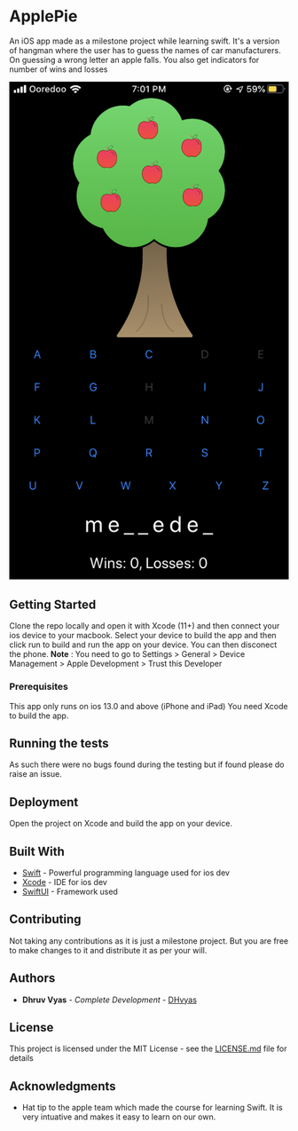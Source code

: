 # ApplePie

An iOS app made as a milestone project while learning swift. It's a version of hangman where the user has to guess the names of car manufacturers. On guessing a wrong letter an apple falls. You also get indicators for number of wins and losses


![Screenshot](SS.png)

## Getting Started

Clone the repo locally and open it with Xcode (11+) and then connect your ios device to your macbook. Select your device to build the app and then click run to build and run the app on your device. You can then disconect the phone.
**Note** : You need to go to Settings > General > Device Management > Apple Development > Trust this Developer

### Prerequisites

This app only runs on ios 13.0 and above (iPhone and iPad)
You need Xcode to build the app.


## Running the tests

As such there were no bugs found during the testing but if found please do raise an issue.


## Deployment

Open the project on Xcode and build the app on your device.

## Built With

* [Swift](https://developer.apple.com/swift/) - Powerful programming language used for ios dev
* [Xcode](https://developer.apple.com/xcode/) - IDE for ios dev
* [SwiftUI](https://developer.apple.com/xcode/swiftui/) - Framework used

## Contributing

Not taking any contributions as it is just a milestone project. But you are free to make changes to it and distribute it as per your will.



## Authors

* **Dhruv Vyas** - *Complete Development* - [DHvyas](https://github.com/DHvyas)


## License

This project is licensed under the MIT License - see the [LICENSE.md](LICENSE.md) file for details

## Acknowledgments

* Hat tip to the apple team which made the course for learning Swift. It is very intuative and makes it easy to learn on our own.
